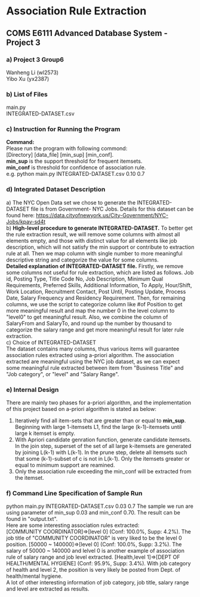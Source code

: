 # Association Rule Extraction
## COMS E6111 Advanced Database System - Project 3 
### a) Project 3 Group6
  Wanheng Li (wl2573)    
  Yibo Xu (yx2387)
### b) List of Files    
main.py   
INTEGRATED-DATASET.csv
### c) Instruction for Running the Program
**Command:**    
Please run the program with following commond:    
[Directory] [data_file] [min_sup] [min_conf].         
**min_sup** is the support threshold for frequent itemsets.    
**min_conf** is threshold for confidence of association rule.     
e.g. python main.py INTEGRATED-DATASET.csv 0.10 0.7
### d) Integrated Dataset Description        
a) The NYC Open Data set we chose to generate the INTEGRATED-DATASET file is from Government- NYC Jobs. Details for this dataset can be found here: https://data.cityofnewyork.us/City-Government/NYC-Jobs/kpav-sd4t        
b) **High-level procedure to generate INTEGRATED-DATASET.** To better get the rule extraction result, we will remove some columns with almost all elements empty, and those with distinct value for all elements like job description, which will not satisfy the min support or contribute to extraction rule at all. Then we map column with single number to more meaningful descriptive string and categorize the value for some columns.      
**Detailed explanation of INTEGRATED-DATASET file.** Firstly, we remove some columns not useful for rule extraction, which are listed as follows. Job id, Posting Type, Title Code No, Job Description, Minimum Qual Requirements, Preferred Skills, Additional Information, To Apply, Hour/Shift, Work Location, Recruitment Contact, Post Until, Posting Update, Process Date, Salary Frequency and Residency Requirement. Then, for remaining columns, we use the script to categorize column like #of Position to get more meaningful result and map the number 0 in the level column to "level0" to get meaningful result. Also, we combine the column of SalaryFrom and SalaryTo, and round up the number by thousand to categorize the salary range and get more meaningful result for later rule extraction.       
c) Choice of INTEGRATED-DATASET     
The dataset contains many columns, thus various items will guarantee association rules extracted using a-priori algorithm. The association extracted are meaningful using the NYC job dataset, as we can expect some meaningful rule extracted between item from "Business Title" and "Job category", or "level" and "Salary Range".
### e) Internal Design         
There are mainly two phases for a-priori algorithm, and the implementation of this project based on a-priori algorithm is stated as below:    
1. Iteratively find all item-sets that are greater than or equal to **min_sup**. Beginning with large 1-itemsets L1, find the large (k-1)-itemsets until large k itemset is empty.
2. With Apriori candidate genration function, generate candidate itemsets. In the join step, superset of the set of all large k-itemsets are generated by joining L(k-1) with L(k-1). In the prune step, delete all itemsets such that some (k-1)-subset of c is not in L(k-1). Only the itemsets greater or equal to minimum support are reamined.    
3. Only the association rule exceeding the min_conf will be extracted from the itemset.
### f) Command Line Specification of Sample Run        
python main.py INTEGRATED-DATASET.csv 0.03 0.7
The sample we run are using parameter of min_sup 0.03 and min_conf 0.70. The result can be found in "output.txt".    
Here are some interesting association rules extracted:     
[COMMUNITY COORDINATOR]=>[level 0] (Conf: 100.0%, Supp: 4.2%). The job title of "COMMUNITY COORDINATOR" is very liked to be the level 0 position. 
[50000 ~ 140000]=>[level 0] (Conf: 100.0%, Supp: 3.2%). The salary of 50000 ~ 140000 and lelvel 0 is another example of association rule of salary range and job level extracted. 
[Health,level 1]=>[DEPT OF HEALTH/MENTAL HYGIENE] (Conf: 95.9%, Supp: 3.4%). With job category of health and level 2, the position is very likely be posted from Dept. of health/mental hygiene.      
A lot of other interesting information of job category, job title, salary range and level are extracted as results.
